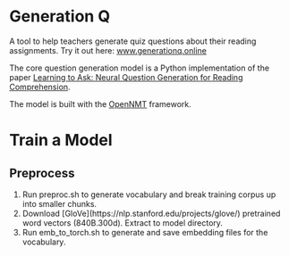 # Generation Q
A tool to help teachers generate quiz questions about their reading assignments. Try it out here: www.generationq.online

The core question generation model is a Python implementation of the paper [Learning to Ask: Neural Question Generation for Reading Comprehension](https://arxiv.org/abs/1705.00106).

The model is built with the [OpenNMT](http://opennmt.net) framework.

# Train a Model

## Preprocess
<ol>
  <li>Run preproc.sh to generate vocabulary and break training corpus up into smaller chunks.</li>
  <li>Download [GloVe](https://nlp.stanford.edu/projects/glove/) pretrained word vectors (840B.300d). Extract to model               directory.</li>
  <li>Run emb_to_torch.sh to generate and save embedding files for the vocabulary.</li>
</ol>
  
